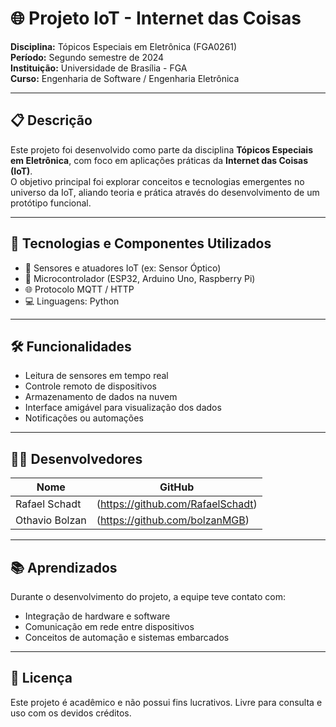 # 🌐 Projeto IoT - Internet das Coisas

**Disciplina:** Tópicos Especiais em Eletrônica (FGA0261)  
**Período:** Segundo semestre de 2024  
**Instituição:** Universidade de Brasília - FGA  
**Curso:** Engenharia de Software / Engenharia Eletrônica  

---

## 📋 Descrição

Este projeto foi desenvolvido como parte da disciplina **Tópicos Especiais em Eletrônica**, com foco em aplicações práticas da **Internet das Coisas (IoT)**.  
O objetivo principal foi explorar conceitos e tecnologias emergentes no universo da IoT, aliando teoria e prática através do desenvolvimento de um protótipo funcional.

---

## 🔧 Tecnologias e Componentes Utilizados

- 📡 Sensores e atuadores IoT (ex: Sensor Óptico)
- 🧠 Microcontrolador (ESP32, Arduino Uno, Raspberry Pi)
- 🌐 Protocolo MQTT / HTTP
- 💻 Linguagens: Python

---

## 🛠️ Funcionalidades

- Leitura de sensores em tempo real
- Controle remoto de dispositivos
- Armazenamento de dados na nuvem
- Interface amigável para visualização dos dados
- Notificações ou automações

---

## 🧑‍💻 Desenvolvedores

| Nome | GitHub |
|------|-----------------------------|
| Rafael Schadt | (https://github.com/RafaelSchadt) |
| Othavio Bolzan |  (https://github.com/bolzanMGB) |


---


## 📚 Aprendizados

Durante o desenvolvimento do projeto, a equipe teve contato com:

- Integração de hardware e software
- Comunicação em rede entre dispositivos
- Conceitos de automação e sistemas embarcados

---

## 📄 Licença

Este projeto é acadêmico e não possui fins lucrativos. Livre para consulta e uso com os devidos créditos.
